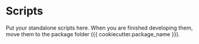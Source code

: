 # Scripts

Put your standalone scripts here. When you are finished developing them, move them to the package folder ({{ cookiecutter.package_name }}).
